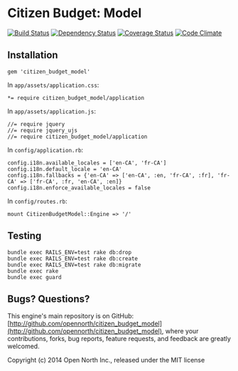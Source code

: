 # Citizen Budget: Model

[![Build Status](https://secure.travis-ci.org/opennorth/citizen_budget_model.png)](http://travis-ci.org/opennorth/citizen_budget_model)
[![Dependency Status](https://gemnasium.com/opennorth/citizen_budget_model.png)](https://gemnasium.com/opennorth/citizen_budget_model)
[![Coverage Status](https://coveralls.io/repos/opennorth/citizen_budget_model/badge.png?branch=master)](https://coveralls.io/r/opennorth/citizen_budget_model)
[![Code Climate](https://codeclimate.com/github/opennorth/citizen_budget_model.png)](https://codeclimate.com/github/opennorth/citizen_budget_model)

## Installation

    gem 'citizen_budget_model'

In `app/assets/application.css`:

    *= require citizen_budget_model/application

In `app/assets/application.js`:

    //= require jquery
    //= require jquery_ujs
    //= require citizen_budget_model/application

In `config/application.rb`:

    config.i18n.available_locales = ['en-CA', 'fr-CA']
    config.i18n.default_locale = 'en-CA'
    config.i18n.fallbacks = {'en-CA' => ['en-CA', :en, 'fr-CA', :fr], 'fr-CA' => ['fr-CA', :fr, 'en-CA', :en]}
    config.i18n.enforce_available_locales = false

In `config/routes.rb`:

    mount CitizenBudgetModel::Engine => '/'

## Testing

    bundle exec RAILS_ENV=test rake db:drop
    bundle exec RAILS_ENV=test rake db:create
    bundle exec RAILS_ENV=test rake db:migrate
    bundle exec rake
    bundle exec guard

## Bugs? Questions?

This engine's main repository is on GitHub: [http://github.com/opennorth/citizen_budget_model](http://github.com/opennorth/citizen_budget_model), where your contributions, forks, bug reports, feature requests, and feedback are greatly welcomed.

Copyright (c) 2014 Open North Inc., released under the MIT license
